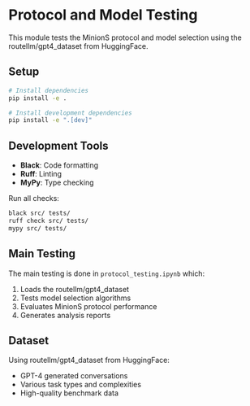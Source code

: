 # Protocol and Model Testing

This module tests the MinionS protocol and model selection using the routellm/gpt4_dataset from HuggingFace.

## Setup

```bash
# Install dependencies
pip install -e .

# Install development dependencies
pip install -e ".[dev]"
```

## Development Tools

- **Black**: Code formatting
- **Ruff**: Linting
- **MyPy**: Type checking

Run all checks:
```bash
black src/ tests/
ruff check src/ tests/
mypy src/ tests/
```

## Main Testing

The main testing is done in `protocol_testing.ipynb` which:
1. Loads the routellm/gpt4_dataset
2. Tests model selection algorithms
3. Evaluates MinionS protocol performance
4. Generates analysis reports

## Dataset

Using routellm/gpt4_dataset from HuggingFace:
- GPT-4 generated conversations
- Various task types and complexities
- High-quality benchmark data